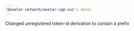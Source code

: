 ```yaml
---
'@axelar-network/axelar-cgp-sui': minor
---
```


Changed unregistered token-id derivation to contain a prefix
